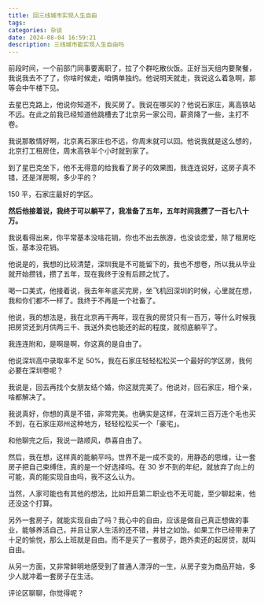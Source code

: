 ```yaml
---
title: 回三线城市实现人生自由
tags:
categories: 杂谈
date: 2024-08-04 16:59:21
description: 三线城市能实现人生自由吗
---
```


前段时间，一个前部门同事要离职了，拉了个群吃散伙饭。正好当天组内要聚餐，我说我去不了了，你啥时候走，咱俩单独约。他说明天就走，我说这么着急啊，那等会中午楼下见。

去星巴克路上，他说你知道不，我买房了。我说在哪买的？他说石家庄，离高铁站不远。在此之前我已经知道他跳槽去了北京另一家公司，薪资降了一些，主打不卷。

我说那敢情好啊，北京离石家庄也不远，你周末就可以回。他说我就是这么想的，北京打工租房住，周末高铁半个小时就到家了。

到了星巴克坐下，他不无得意的给我看了房子的效果图，我连连说好，这房子真不错，还是洋房啊，多少平的？

150 平，石家庄最好的学区。

**然后他接着说，我终于可以躺平了，我准备了五年，五年时间我攒了一百七八十万。**

我说看得出来，你平常基本没啥花销，你也不出去旅游，也没谈恋爱，除了租房吃饭，基本没花销。

他说是的，我想的比较清楚，深圳我是不可能留下的，我也不想卷，所以我从毕业就开始攒钱，攒了五年，现在我终于没有后顾之忧了。

喝一口美式，他接着说，我去年年底买完房，坐飞机回深圳的时候，心里就在想，我和你们都不一样了。我终于不再是一个社畜了。

他说，我的想法是，我在北京再干两年，现在我的房贷只有一百万，等什么时候我把房贷还到月供两三千、我送外卖也能还的起的程度，就彻底躺平了。

我连连附和，是啊是啊，你这真的是自由了。

他说深圳高中录取率不足 50%，我在石家庄轻轻松松买一个最好的学区房，我何必要在深圳卷呢？

我说是，回去再找个女朋友结个婚，你这就完美了。他说对，回石家庄，相个亲，啥都解决了。

我说真好，你想的真是不错，非常完美。也确实是这样，在深圳三百万连个毛也买不到，在石家庄郑州这种地方，轻轻松松买一个「豪宅」。

和他聊完之后，我说一路顺风，恭喜自由了。

然后，我在想，这样真的能躺平吗。世界不是一成不变的，用静态的思维，让一套房子把自己束缚住，真的是一个好选择吗。在 30 岁不到的年纪，就放弃了向上的可能，真的能实现自由吗，我不这么认为。

当然，人家可能也有其他的想法，比如开启第二职业也不无可能，至少聊起来，他还没这个打算。

另外一套房子，就能实现自由了吗？我心中的自由，应该是做自己真正想做的事业，能够养活自己，并且让家人生活的还不错，并甘之如饴。如果工作已经带来了十足的愉悦，那么上班就是自由。而不是买了一套房子，跑外卖还的起房贷，就叫自由。

从另一方面，又非常鲜明地感受到了普通人漂浮的一生，从房子变为商品开始，多少人就冲着一套房子在生活。

评论区聊聊，你觉得呢？
